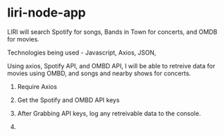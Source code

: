 # liri-node-app
LIRI will search Spotify for songs, Bands in Town for concerts, and OMDB for movies.

Technologies being used - Javascript, Axios, JSON, 

Using axios, Spotify API, and OMBD API, I will be able to retreive data for movies using OMBD, and songs and nearby shows for concerts. 

1. Require Axios 

2. Get the Spotify and OMBD API keys

3. After Grabbing API keys, log any retreivable data to the console. 

4. 
